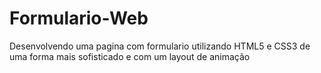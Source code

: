 # Formulario-Web
Desenvolvendo uma pagina com formulario utilizando HTML5 e CSS3 de uma forma mais sofisticado e com um layout de animação 
